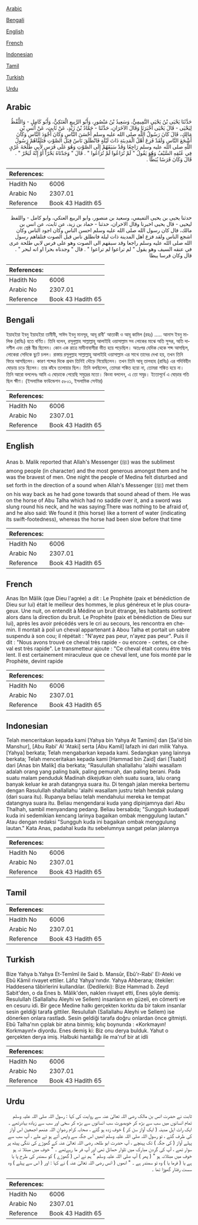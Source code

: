 [Arabic](#arabic)

[Bengali](#bengali)

[English](#english)

[French](#french)

[Indonesian](#indonesian)

[Tamil](#tamil)

[Turkish](#turkish)

[Urdu](#urdu)

## Arabic


<div dir="rtl" lang="ar" style={{fontSize:'larger',backgroundColor:'#f8f9fa',padding:20}}>
حَدَّثَنَا يَحْيَى بْنُ يَحْيَى التَّمِيمِيُّ، وَسَعِيدُ بْنُ مَنْصُورٍ، وَأَبُو الرَّبِيعِ الْعَتَكِيُّ، وَأَبُو كَامِلٍ - وَاللَّفْظُ لِيَحْيَى - قَالَ يَحْيَى أَخْبَرَنَا وَقَالَ الآخَرَانِ، حَدَّثَنَا - حَمَّادُ بْنُ زَيْدٍ، عَنْ ثَابِتٍ، عَنْ أَنَسِ بْنِ مَالِكٍ، قَالَ كَانَ رَسُولُ اللَّهِ صلى الله عليه وسلم أَحْسَنَ النَّاسِ وَكَانَ أَجْوَدَ النَّاسِ وَكَانَ أَشْجَعَ النَّاسِ وَلَقَدْ فَزِعَ أَهْلُ الْمَدِينَةِ ذَاتَ لَيْلَةٍ فَانْطَلَقَ نَاسٌ قِبَلَ الصَّوْتِ فَتَلَقَّاهُمْ رَسُولُ اللَّهِ صلى الله عليه وسلم رَاجِعًا وَقَدْ سَبَقَهُمْ إِلَى الصَّوْتِ وَهُوَ عَلَى فَرَسٍ لأَبِي طَلْحَةَ عُرْىٍ فِي عُنُقِهِ السَّيْفُ وَهُوَ يَقُولُ ‏"‏ لَمْ تُرَاعُوا لَمْ تُرَاعُوا ‏"‏ ‏.‏ قَالَ ‏"‏ وَجَدْنَاهُ بَحْرًا أَوْ إِنَّهُ لَبَحْرٌ ‏"‏ ‏.‏ قَالَ وَكَانَ فَرَسًا يُبَطَّأُ ‏.‏
</div>
<div style={{backgroundColor:'#f8f9fa',padding:20, marginBottom: 10}}><table> <thead> <tr> <th>References:</th> <th></th> </tr> </thead> <tbody><tr><td>Hadith No</td><td>6006</td></tr><tr><td>Arabic No</td><td>2307.01</td></tr><tr><td>Reference</td><td>Book 43 Hadith 65</td></tr></tbody></table></div>


<div dir="rtl" lang="ar" style={{fontSize:'larger',backgroundColor:'#f8f9fa',padding:20}}>
حدثنا يحيى بن يحيى التميمي، وسعيد بن منصور، وابو الربيع العتكي، وابو كامل - واللفظ ليحيى - قال يحيى اخبرنا وقال الاخران، حدثنا - حماد بن زيد، عن ثابت، عن انس بن مالك، قال كان رسول الله صلى الله عليه وسلم احسن الناس وكان اجود الناس وكان اشجع الناس ولقد فزع اهل المدينة ذات ليلة فانطلق ناس قبل الصوت فتلقاهم رسول الله صلى الله عليه وسلم راجعا وقد سبقهم الى الصوت وهو على فرس لابي طلحة عرى في عنقه السيف وهو يقول " لم تراعوا لم تراعوا " . قال " وجدناه بحرا او انه لبحر " . قال وكان فرسا يبطا
</div>
<div style={{backgroundColor:'#f8f9fa',padding:20, marginBottom: 10}}><table> <thead> <tr> <th>References:</th> <th></th> </tr> </thead> <tbody><tr><td>Hadith No</td><td>6006</td></tr><tr><td>Arabic No</td><td>2307.01</td></tr><tr><td>Reference</td><td>Book 43 Hadith 65</td></tr></tbody></table></div>

## Bengali


<div dir="ltr" lang="bn" style={{fontSize:'larger',backgroundColor:'#f8f9fa',padding:20}}>
ইয়াহইয়া ইবনু ইয়াহইয়া তামীমী, সাঈদ ইবনু মানসূর, আবূ রাবী' আতাকী ও আবূ কামিল (রহঃ) ..... আনাস ইবনু মালিক (রাযিঃ) হতে বর্ণিত। তিনি বলেন, রসূলুল্লাহ সাল্লাল্লাহু আলাইহি ওয়াসাল্লাম সব লোকের মাঝে অতি সুন্দর, অতি দানশীল এবং শ্রেষ্ঠ বীর ছিলেন। কোন এক রাত্রে মাদীনাবাসীরা ভীত হয়ে পড়েছিল। অতঃপর যেদিক থেকে শব্দ আসছিল, লোকেরা সেদিকে ছুটে চলল। রাস্তায় রসূলুল্লাহ সাল্লাল্লাহু আলাইহি ওয়াসাল্লাম এর সাথে তাদের দেখা হয়, তখন তিনি ফিরে আসছিলেন। কারণ শব্দের দিকে প্রথম তিনিই দৌড়ে গিয়েছিলেন। তখন তিনি আবূ তালহাহ (রাযিঃ) এর গদিবিহীন ঘোড়ায় চড়ে ছিলেন। তার কাঁধে তলোয়ার ছিল। তিনি বলছিলেন, তোমরা শঙ্কিত হয়ো না, তোমরা শঙ্কিত হয়ে না। তিনি আরো বললেনঃ আমি এ ঘোড়াকে পেয়েছি সমুদ্রের মতো। কিংবা বললেন, এ তো সমুদ্র। ইতোপূর্বে এ ঘোড়ার গতি ছিল ক্ষীণ। (ইসলামিক ফাউন্ডেশন ৫৮০১, ইসলামিক সেন্টার)
</div>
<div style={{backgroundColor:'#f8f9fa',padding:20, marginBottom: 10}}><table> <thead> <tr> <th>References:</th> <th></th> </tr> </thead> <tbody><tr><td>Hadith No</td><td>6006</td></tr><tr><td>Arabic No</td><td>2307.01</td></tr><tr><td>Reference</td><td>Book 43 Hadith 65</td></tr></tbody></table></div>

## English


<div dir="ltr" lang="en" style={{fontSize:'larger',backgroundColor:'#f8f9fa',padding:20}}>
Anas b. Malik reported that Allah's Messenger (ﷺ) was the sublimest among people (in character) and the most generous amongst them and he was the bravest of men. One night the people of Medina felt disturbed and set forth in the direction of a sound when Allah's Messenger (ﷺ) met them on his way back as he had gone towards that sound ahead of them. He was on the horse of Abu Talha which had no saddle over it, and a sword was slung round his neck, and he was saying:There was nothing to be afraid of, and he also said: We found it (this horse) like a torrent of water (indicating its swift-footedness), whereas the horse had been slow before that time
</div>
<div style={{backgroundColor:'#f8f9fa',padding:20, marginBottom: 10}}><table> <thead> <tr> <th>References:</th> <th></th> </tr> </thead> <tbody><tr><td>Hadith No</td><td>6006</td></tr><tr><td>Arabic No</td><td>2307.01</td></tr><tr><td>Reference</td><td>Book 43 Hadith 65</td></tr></tbody></table></div>

## French


<div dir="ltr" lang="fr" style={{fontSize:'larger',backgroundColor:'#f8f9fa',padding:20}}>
Anas Ibn Mâlik (que Dieu l'agrée) a dit : Le Prophète (paix et bénédiction de Dieu sur lui) était le meilleur des hommes, le plus généreux et le plus courageux. Une nuit, on entendit à Médine un bruit étrange, les habitants sortirent alors dans la direction du bruit. Le Prophète (paix et bénédiction de Dieu sur lui), après les avoir précédés vers le cri au secours, les rencontra en chemin. Il montait à poil un cheval appartenant à Abou Talha et portait un sabre suspendu à son cou; il répétait : "N'ayez pas peur, n'ayez pas peur". Puis il dit : "Nous avons trouvé ce cheval très rapide - ou encore - certes, ce cheval est très rapide". Le transmetteur ajoute : "Ce cheval était connu être très lent. Il est certainement miraculeux que ce cheval lent, une fois monté par le Prophète, devint rapide
</div>
<div style={{backgroundColor:'#f8f9fa',padding:20, marginBottom: 10}}><table> <thead> <tr> <th>References:</th> <th></th> </tr> </thead> <tbody><tr><td>Hadith No</td><td>6006</td></tr><tr><td>Arabic No</td><td>2307.01</td></tr><tr><td>Reference</td><td>Book 43 Hadith 65</td></tr></tbody></table></div>

## Indonesian


<div dir="ltr" lang="id" style={{fontSize:'larger',backgroundColor:'#f8f9fa',padding:20}}>
Telah menceritakan kepada kami [Yahya bin Yahya At Tamimi] dan [Sa'id bin Manshur], [Abu Rabi' Al 'Ataki] serta [Abu Kamil] lafazh ini dari milik Yahya. [Yahya] berkata; Telah mengabarkan kepada kami. Sedangkan yang lainnya berkata; Telah menceritakan kepada kami [Hammad bin Zaid] dari [Tsabit] dari [Anas bin Malik] dia berkata; "Rasulullah shallallahu 'alaihi wasallam adalah orang yang paling baik, paling pemurah, dan paling berani. Pada suatu malam penduduk Madinah dikejutkan oleh suatu suara, lalu orang banyak keluar ke arah datangnya suara itu. Di tengah jalan mereka bertemu dengan Rasulullah shallallahu 'alaihi wasallam justru telah hendak pulang (dari suara itu). Rupanya beliau telah mendahului mereka ke tempat datangnya suara itu. Beliau mengendarai kuda yang dipinjamnya dari Abu Thalhah, sambil menyandang pedang. Beliau bersabda; "Sungguh kudapati kuda ini sedemikian kencang larinya bagaikan ombak menggulung lautan." Atau dengan redaksi "Sungguh kuda ini bagaikan ombak menggulung lautan." Kata Anas, padahal kuda itu sebelumnya sangat pelan jalannya
</div>
<div style={{backgroundColor:'#f8f9fa',padding:20, marginBottom: 10}}><table> <thead> <tr> <th>References:</th> <th></th> </tr> </thead> <tbody><tr><td>Hadith No</td><td>6006</td></tr><tr><td>Arabic No</td><td>2307.01</td></tr><tr><td>Reference</td><td>Book 43 Hadith 65</td></tr></tbody></table></div>

## Tamil


<div dir="ltr" lang="ta" style={{fontSize:'larger',backgroundColor:'#f8f9fa',padding:20}}>

</div>
<div style={{backgroundColor:'#f8f9fa',padding:20, marginBottom: 10}}><table> <thead> <tr> <th>References:</th> <th></th> </tr> </thead> <tbody><tr><td>Hadith No</td><td>6006</td></tr><tr><td>Arabic No</td><td>2307.01</td></tr><tr><td>Reference</td><td>Book 43 Hadith 65</td></tr></tbody></table></div>

## Turkish


<div dir="ltr" lang="tr" style={{fontSize:'larger',backgroundColor:'#f8f9fa',padding:20}}>
Bize Yahya b.Yahya Et-Temîmî ile Said b. Mansûr, Ebû'r-Rabi' EI-Ateki ve Ebû Kâmil rivayet ettiler. Lâfız Yahya'nındır. Yahya Ahberana; ötekiler: Haddesena tâbirlerini kullandılar. (Dedilerki): Bize Hammad b. Zeyd Sabit'den, o da Enes b. Mâlik'den, naklen rivayet etti, Enes şöyle demiş: Resulullah (Sallallahu Aleyhi ve Sellem) insanların en güzeli, en cömerti ve en cesuru idi. Bir gece Medine halkı gerçekten korktu da bir takım insanlar sesin geldiği tarafa gittiler. Resulullah (Sallallahu Aleyhi ve Sellem) ise dönerken onlara rastladı. Sesin geldiği tarafa doğru onlardan önce gitmişti. Ebû Talha'nın çıplak bir atına binmiş; kılıç boynunda : «Korkmayın! Korkmayın!» diyordu. Enes demiş ki: Biz onu derya bulduk. Yahut o gerçekten derya imiş. Halbuki hantallığı ile ma'ruf bir at idli
</div>
<div style={{backgroundColor:'#f8f9fa',padding:20, marginBottom: 10}}><table> <thead> <tr> <th>References:</th> <th></th> </tr> </thead> <tbody><tr><td>Hadith No</td><td>6006</td></tr><tr><td>Arabic No</td><td>2307.01</td></tr><tr><td>Reference</td><td>Book 43 Hadith 65</td></tr></tbody></table></div>

## Urdu


<div dir="rtl" lang="ur" style={{fontSize:'larger',backgroundColor:'#f8f9fa',padding:20}}>
ثابت نے حضرت انس بن مالک رضی اللہ تعالیٰ عنہ سے روایت کی کہا : رسول اللہ صلی اللہ علیہ وسلم تمام انسانوں میں سب سے بڑھ کر خوبصورت سب انسانوں سے بڑھ کر سخی اور سب سے زیادہ بہادرتھے ۔ ایک رات اہل مدینہ ( ایک آواز سن کر ) خوف زدہ ہو گئے ، صحابہ کرام رضوان اللہ عنھم اجمعین اس آواز کی طرف گئے ، تو رسول اللہ صلی اللہ علیہ وسلم انھیں اس جگہ سے واپس آتے ہو ئے ملے ، آپ سب سے پہلے آواز ( کی جگہ ) تک پہنچے ، آپ حضرت ابو طلحہ رضی اللہ تعالیٰ عنہ کے گھوڑے کی ننگی پیٹھ پر سوار تھے ، آپ کی گردن مبارک میں تلوار حمائل تھی اور آپ فر ما رہےتھے ۔ " خوف میں مبتلا نہ ہو خوف میں مبتلانہ ہو " ( پھر ) آپ صلی اللہ علیہ وسلم " ہم نے اس ( گھوڑے ) کو سمندر کی طرح پا یا ہے یا ( فرما یا ) وہ تو سمندر ہے ۔ " انھوں ( انس رضی اللہ تعالیٰ عنہ ) نے کہا : اور ( اس سے پہلے ) وہ سست رفتار گھوڑا تھا ۔
</div>
<div style={{backgroundColor:'#f8f9fa',padding:20, marginBottom: 10}}><table> <thead> <tr> <th>References:</th> <th></th> </tr> </thead> <tbody><tr><td>Hadith No</td><td>6006</td></tr><tr><td>Arabic No</td><td>2307.01</td></tr><tr><td>Reference</td><td>Book 43 Hadith 65</td></tr></tbody></table></div>
